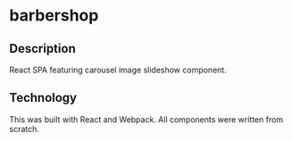 # barbershop

## Description
React SPA featuring carousel image slideshow component.

## Technology
This was built with React and Webpack. All components were written from scratch. 
